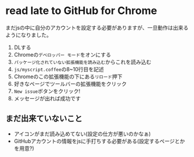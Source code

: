 # read late to GitHub for Chrome

まだjsの中に自分のアカウントを設定する必要がありますが、一旦動作は出来るようになりました。

1. DLする
2. Chromeの`デベロッパー モード`をオンにする
3. `パッケージ化されていない拡張機能を読み込む`からこれを読み込む
4. `js/myscript.coffee`の8~10行目を記述
5. Chromeのこの拡張機能の下にある`リロード`押下
6. 好きなページでツールバーの拡張機能をクリック
7. `New issue`ボタンをクリック!
8. メッセージが出れば成功です

## まだ出来ていないこと

-  アイコンがまだ読み込めてない(設定の仕方が悪いのかなぁ)
- GitHubアカウントの情報をjsに手打ちする必要がある(設定するページとかを用意?)
